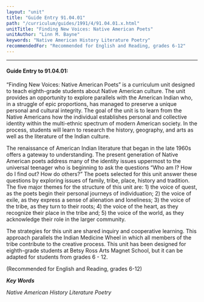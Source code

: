 ```yaml
---
layout: "unit"
title: "Guide Entry 91.04.01"
path: "/curriculum/guides/1991/4/91.04.01.x.html"
unitTitle: "Finding New Voices: Native American Poets"
unitAuthor: "Linn M. Bayne"
keywords: "Native American History Literature Poetry"
recommendedFor: "Recommended for English and Reading, grades 6-12"
---
```

<body>
<hr/>
<h4>
Guide Entry to 91.04.01:
</h4>
“Finding New Voices: Native American Poets” is a curriculum unit designed to teach eighth-grade students about Native American culture. The unit provides an opportunity to explore parallels with the American Indian who, in a struggle of epic proportions, has managed to preserve a unique personal and cultural integrity. The goal of the unit is to learn from the Native Americans how the individual establishes personal and collective identity within the multi-ethnic spectrum of modern American society. In the process, students will learn to research the history, geography, and arts as well as the literature of the Indian culture.
<p>
The renaissance of American Indian literature that began in the late 1960s offers a gateway to understanding. The present generation of Native American poets address many of the identity issues uppermost to the universal teenager who is beginning to ask the questions “Who am I? How do I find out? How do others?” The poets selected for this unit answer these questions by exploring issues of family, tribe, place, history and tradition. The five major themes for the structure of this unit are: 1) the voice of quest, as the poets begin their personal journeys of individuation; 2) the voice of exile, as they express a sense of alienation and loneliness; 3) the voice of the tribe, as they turn to their roots; 4) the voice of the heart, as they recognize their place in the tribe and; 5) the voice of the world, as they acknowledge their role in the larger community.
</p>
<p>
The strategies for this unit are shared inquiry and cooperative learning. This approach parallels the Indian Medicine Wheel in which all members of the tribe contribute to the creative process. This unit has been designed for eighth-grade students at Betsy Ross Arts Magnet School, but it can be adapted for students from grades 6 - 12.
</p>
<p>
(Recommended for English and Reading, grades 6-12)
</p>
<p>
<b>
<i>
Key Words
</i>
</b>
<br/>
</p>
<p>
<i>
Native American History Literature Poetry
</i>
</p>
</body>
